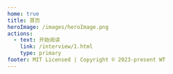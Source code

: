```yaml
---
home: true
title: 首页
heroImage: /images/heroImage.png
actions:
  - text: 开始阅读
    link: /interview/1.html
    type: primary
footer: MIT Licensed | Copyright © 2023-present WT
---
```

